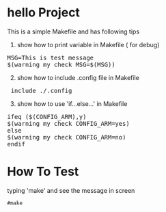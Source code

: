 # hello Project
This is a simple Makefile and has following tips

1. show how to print variable in Makefile ( for debug)
<pre>
MSG=This is test message
$(warning my check MSG=$(MSG))
</pre>
2. show how to include .config file in Makefile
<pre> include ./.config </pre>
3. show how to use 'if...else...' in Makefile
<pre>
ifeq ($(CONFIG_ARM),y)
$(warning my check CONFIG_ARM=yes)
else
$(warning my check CONFIG_ARM=no)
endif
</pre>

# How To Test
typing 'make' and see the message in screen

`#make`

